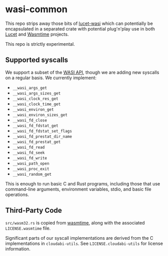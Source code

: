 # wasi-common

This repo strips away those bits of [lucet-wasi](https://github.com/fastly/lucet/tree/master/lucet-wasi)
which can potentially be encapsulated in a separated crate with potential plug'n'play use in both
[Lucet](https://github.com/fastly/lucet)
and [Wasmtime](https://github.com/CraneStation/wasmtime) projects.

This repo is strictly experimental.

## Supported syscalls

We support a subset of the [WASI
API](https://github.com/CraneStation/wasmtime/blob/master/docs/WASI-api.md), though we are adding
new syscalls on a regular basis. We currently implement:

- `__wasi_args_get`
- `__wasi_args_sizes_get`
- `__wasi_clock_res_get`
- `__wasi_clock_time_get`
- `__wasi_environ_get`
- `__wasi_environ_sizes_get`
- `__wasi_fd_close`
- `__wasi_fd_fdstat_get`
- `__wasi_fd_fdstat_set_flags`
- `__wasi_fd_prestat_dir_name`
- `__wasi_fd_prestat_get`
- `__wasi_fd_read`
- `__wasi_fd_seek`
- `__wasi_fd_write`
- `__wasi_path_open`
- `__wasi_proc_exit`
- `__wasi_random_get`

This is enough to run basic C and Rust programs, including those that use command-line arguments,
environment variables, stdio, and basic file operations.

## Third-Party Code

`src/wasm32.rs` is copied from
[wasmtime](https://github.com/CraneStation/wasmtime/blob/master/wasmtime-wasi/src/wasm32.rs), along
with the associated `LICENSE.wasmtime` file.

Significant parts of our syscall implementations are derived from the C implementations in
`cloudabi-utils`. See `LICENSE.cloudabi-utils` for license information.
